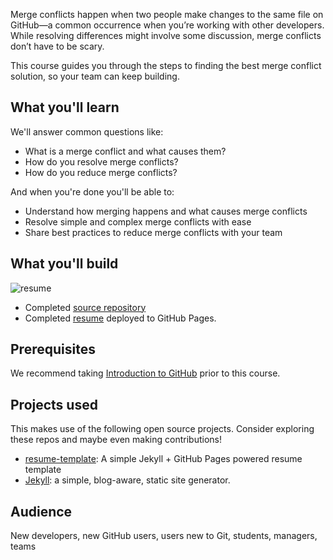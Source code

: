 Merge conflicts happen when two people make changes to the same file on GitHub—a common occurrence when you’re working with other developers. While resolving differences might involve some discussion, merge conflicts don’t have to be scary. 

This course guides you through the steps to finding the best merge conflict solution, so your team can keep building. 

## What you'll learn

We'll answer common questions like:
- What is a merge conflict and what causes them?
- How do you resolve merge conflicts?
- How do you reduce merge conflicts?

And when you're done you'll be able to:
- Understand how merging happens and what causes merge conflicts
- Resolve simple and complex merge conflicts with ease
- Share best practices to reduce merge conflicts with your team

## What you'll build
![resume](https://user-images.githubusercontent.com/57373296/75482124-2c253080-5972-11ea-8384-cbf7dbec0992.png)

- Completed [source repository](https://github.com/githubtraining/merge-conflicts-demo)
- Completed [resume](https://githubtraining.github.io/merge-conflicts-demo/) deployed to GitHub Pages.

## Prerequisites
We recommend taking [Introduction to GitHub](https://lab.github.com/githubtraining/introduction-to-github) prior to this course. 

## Projects used
This makes use of the following open source projects. Consider exploring these repos and maybe even making contributions!
- [resume-template](https://github.com/jglovier/resume-template): A simple Jekyll + GitHub Pages powered resume template
- [Jekyll](https://github.com/jekyll/jekyll): a simple, blog-aware, static site generator.

## Audience

New developers, new GitHub users, users new to Git, students, managers, teams

